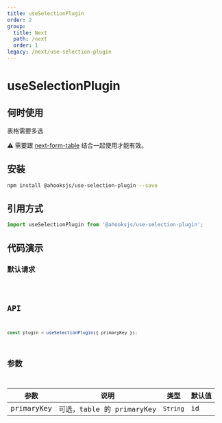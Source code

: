 ```yaml
---
title: useSelectionPlugin
order: 2
group:
  title: Next
  path: /next
  order: 1
legacy: /next/use-selection-plugin
---
```


# useSelectionPlugin

## 何时使用

表格需要多选

⚠️ 需要跟 [next-form-table](./next-form-table) 结合一起使用才能有效。

## 安装

```sh
npm install @ahooksjs/use-selection-plugin --save
```

## 引用方式

```js
import useSelectionPlugin from '@ahooksjs/use-selection-plugin';
```

## 代码演示

### 默认请求

<code src="./demo/default.tsx" />

## API

```js
const plugin = useSelectionPlugin({ primaryKey });
```

## 参数

| 参数       | 说明                      | 类型     | 默认值 |
| ---------- | ------------------------- | -------- | ------ |
| primaryKey | 可选，table 的 primaryKey | `String` | id     |
